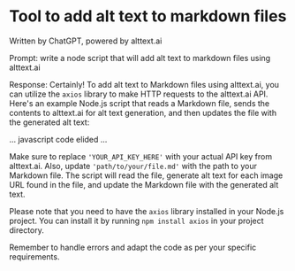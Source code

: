 # Tool to add alt text to markdown files

Written by ChatGPT, powered by alttext.ai

Prompt: write a node script that will add alt text to markdown files using alttext.ai

Response: Certainly! To add alt text to Markdown files using alttext.ai, you can utilize the `axios` library to make HTTP requests to the alttext.ai API. Here's an example Node.js script that reads a Markdown file, sends the contents to alttext.ai for alt text generation, and then updates the file with the generated alt text:

... javascript code elided ...

Make sure to replace `'YOUR_API_KEY_HERE'` with your actual API key from alttext.ai. Also, update `'path/to/your/file.md'` with the path to your Markdown file. The script will read the file, generate alt text for each image URL found in the file, and update the Markdown file with the generated alt text.

Please note that you need to have the `axios` library installed in your Node.js project. You can install it by running `npm install axios` in your project directory.

Remember to handle errors and adapt the code as per your specific requirements.
